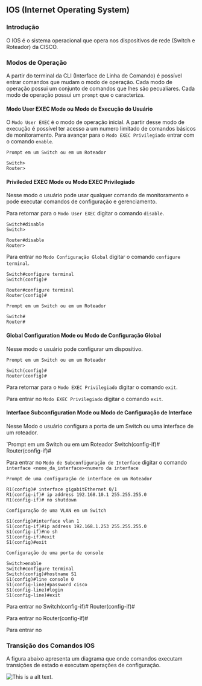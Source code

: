 ## IOS (Internet Operating System)

### Introdução 
>
O IOS é o sistema operacional que opera nos dispositivos de rede (Switch e Roteador) da CISCO.
>

### Modos de Operação
>
A partir do terminal da CLI (Interface de Linha de Comando) é possível entrar comandos que mudam o modo de operação. Cada modo de operação possui um conjunto de comandos que lhes são pecualiares. Cada modo de operação possui um `prompt` que o caracteriza. 
>

#### Modo User EXEC Mode ou Modo de Execução do Usuário
>
O `Modo User EXEC` é o modo de operação inicial. A partir desse modo de execução é possível ter acesso a um numero limitado de comandos básicos de monitoramento. Para avançar para o `Modo EXEC Privilegiado` entrar com o comando `enable`.
>
>
`Prompt em um Switch ou em um Roteador`
>
```
Switch>
Router>
````

#### Privileded EXEC Mode ou Modo EXEC Privilegiado
>
Nesse modo o usuário pode usar qualquer comando de monitoramento e pode executar comandos de configuração e gerenciamento. 
>
>
Para retornar para o `Modo User EXEC` digitar o comando `disable`.
>
```
Switch#disable 
Switch>

Router#disable
Router>
````
>
Para entrar no `Modo Configuração Global` digitar o comando `configure terminal`.
>
```
Switch#configure terminal
Switch(config)#

Router#configure terminal
Router(config)# 
````
>
`Prompt em um Switch ou em um Roteador`
>
```
Switch#
Router# 
````

#### Global Configuration Mode ou Modo de Configuração Global
>
Nesse modo o usuário pode configurar um dispositivo. 
>
>
`Prompt em um Switch ou em um Roteador`
>
```
Switch(config)#
Router(config)# 
````
>
Para retornar para o `Modo EXEC Privilegiado` digitar o comando `exit`.
>
>
Para entrar no `Modo EXEC Privilegiado` digitar o comando `exit`.
>

#### Interface Subconfiguration Mode ou Modo de Configuração de Interface
>
Nesse Modo o usuário configura a porta de um Switch ou uma interface de um roteador.
>

`Prompt em um Switch ou em um Roteador
Switch(config-if)#
Router(config-if)#
>
Para entrar no `Modo de Subconfiguração de Interface` digitar o comando `interface <nome_da_interface><numero da interface`
>

`Prompt de uma configuração de interface em um Roteador`
```
R1(config)# interface gigabitEthernet 0/1
R1(config-if)# ip address 192.168.10.1 255.255.255.0
R1(config-if)# no shutdown
```


`Configuração de uma VLAN em um Switch`
```
S1(config)#interface vlan 1
S1(config-if)#ip address 192.168.1.253 255.255.255.0
S1(config-if)#no sh
S1(config-if)#exit
S1(config)#exit
```

>
`Configuração de uma porta de console`
```
Switch>enable
Switch#configure terminal
Switch(config)#hostname S1
S1(config)#line console 0
S1(config-line)#password cisco
S1(config-line)#login
S1(config-line)#exit
```

>
Para entrar no
Switch(config-if)#
Router(config-if)#

>
Para entrar no
Router(config-if)#
>
Para entrar no

### Transição dos Comandos IOS
>
A figura abaixo apresenta um diagrama que onde comandos executam transições de estado e executam operações de configuração.   
>

![This is a alt text.](/99-figuras/comandos_IOS.png "Estrutura dos comandos IOS.")
